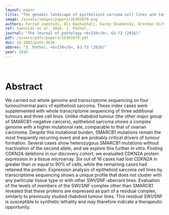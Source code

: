 ```yaml
---
layout: paper
title: "The genomic landscape of epithelioid sarcoma cell lines and tumours."
image: /assets/images/papers/26365879.png
authors: Farzad Jamshidi, Ali Bashashati, Karey Shumansky, Brendan Dickson, Nalan Gokgoz, Jay S Wunder, Irene L Andrulis, Alexander J Lazar, Sohrab P Shah, David G Huntsman, Torsten O Nielsen
ref: Jamshidi et al. 2016. J. Pathol..
journal: "The Journal of pathology <b>238</b>, 63-73 (2016)"
pdf: /assets/pdfs/papers/26365879.pdf
doi: 10.1002/path.4636
abbrev: "J. Pathol. <b>238</b>, 63-73 (2016)"
year: 2016
---
```


<br />
<div data-badge-popover="right" data-badge-type="donut" data-pmid="26365879" data-hide-no-mentions="true" class="altmetric-embed"></div>

# Abstract

We carried out whole genome and transcriptome sequencing on four tumour/normal pairs of epithelioid sarcoma. These index cases were supplemented with whole transcriptome sequencing of three additional tumours and three cell lines. Unlike rhabdoid tumour (the other major group of SMARCB1-negative cancers), epithelioid sarcoma shows a complex genome with a higher mutational rate, comparable to that of ovarian carcinoma. Despite this mutational burden, SMARCB1 mutations remain the most frequently recurring event and are probably critical drivers of tumour formation. Several cases show heterozygous SMARCB1 mutations without inactivation of the second allele, and we explore this further in vitro. Finding CDKN2A deletions in our discovery cohort, we evaluated CDKN2A protein expression in a tissue microarray. Six out of 16 cases had lost CDKN2A in greater than or equal to 90% of cells, while the remaining cases had retained the protein. Expression analysis of epithelioid sarcoma cell lines by transcriptome sequencing shows a unique profile that does not cluster with any particular tissue type or with other SWI/SNF-aberrant lines. Evaluation of the levels of members of the SWI/SNF complex other than SMARCB1 revealed that these proteins are expressed as part of a residual complex, similarly to previously studied rhabdoid tumour lines. This residual SWI/SNF is susceptible to synthetic lethality and may therefore indicate a therapeutic opportunity.

